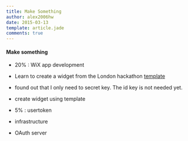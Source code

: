 ```yaml
---
title: Make Something
author: alex2006hw
date: 2015-03-13
template: article.jade
comments: true
---
```



#### Make something

- 20% : WiX app development
 - Learn to create a widget from the London hackathon [template](https://github.com/wix/london-hackathon-vine-app)
  - found out that I only need to secret key.  The id key is not needed yet.
 - create widget using template

- 5%  : usertoken
 - infrastructure
 - OAuth server
